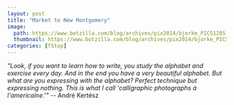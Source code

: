 ```yaml
---
layout: post
title: "Market to New Montgomery"
image:
  path: https://www.botzilla.com/blog/archives/pix2014/bjorke_PICS1285.jpg
  thumbnail: https://www.botzilla.com/blog/archives/pix2014/bjorke_PICS1285.jpg
categories: [fStop]
---
```


<p class="well"><i>"Look, if you want to learn how to write, you study the alphabet and exercise every day. And in the end you have a very beautiful alphabet. But what are you expressing with the alphabet? Perfect technique but expressing nothing. This is what I call 'calligraphic photographs &aacute; l'americaine.'"</i> -- Andr&eacute; Kert&eacute;sz</p>
